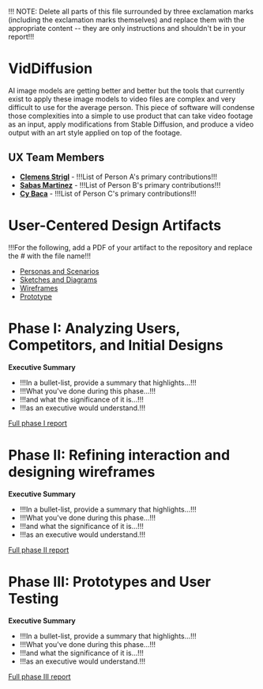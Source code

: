 !!! NOTE: Delete all parts of this file surrounded by three exclamation marks (including the exclamation marks themselves) and replace them with the appropriate content -- they are only instructions and shouldn't be in your report!!!

# VidDiffusion

AI image models are getting better and better but the tools that currently exist to apply these image models to video files are complex and very difficult to use for the average person. This piece of software will condense those complexities into a simple to use product that can take video footage as an input, apply modifications from Stable Diffusion, and produce a video output with an art style applied on top of the footage.

## UX Team Members

* **[Clemens Strigl](https://github.com/UsabilityEngineering/ux-portfolio-Clemensstrigl)** - !!!List of Person A's primary contributions!!!
* **[Sabas Martinez](https://github.com/UsabilityEngineering/ux-portfolio-SabasMartinez)** - !!!List of Person B's primary contributions!!!
* **[Cy Baca](https://github.com/UsabilityEngineering/ux-portfolio-cybaca)** - !!!List of Person C's primary contributions!!!

# User-Centered Design Artifacts

!!!For the following, add a PDF of your artifact to the repository and replace the # with the file name!!!

* [Personas and Scenarios](personas/Personas_and_Scenarios.pdf)
* [Sketches and Diagrams](sketches/UX-VidDiffusion-Sketch.pdf)
* [Wireframes](wireframes/)
* [Prototype](#)

# Phase I: Analyzing Users, Competitors, and Initial Designs

**Executive Summary**

* !!!In a bullet-list, provide a summary that highlights...!!!
* !!!What you've done during this phase...!!!
* !!!and what the significance of it is...!!!
* !!!as an executive would understand.!!!

[Full phase I report](phaseI/)

# Phase II: Refining interaction and designing wireframes

**Executive Summary**

* !!!In a bullet-list, provide a summary that highlights...!!!
* !!!What you've done during this phase...!!!
* !!!and what the significance of it is...!!!
* !!!as an executive would understand.!!!

[Full phase II report](phaseII/)

# Phase III: Prototypes and User Testing

**Executive Summary**

* !!!In a bullet-list, provide a summary that highlights...!!!
* !!!What you've done during this phase...!!!
* !!!and what the significance of it is...!!!
* !!!as an executive would understand.!!!

[Full phase III report](phaseIII/)

